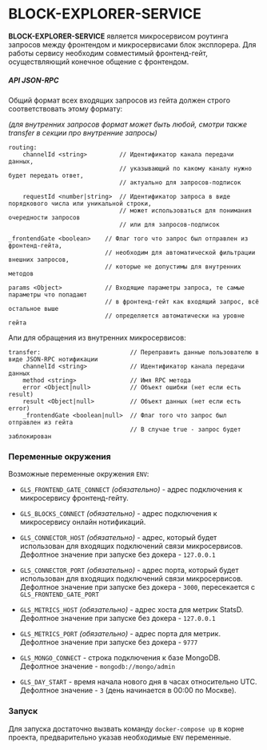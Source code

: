 # BLOCK-EXPLORER-SERVICE

**BLOCK-EXPLORER-SERVICE** является микросервисом роутинга запросов между фронтендом и микросервисами
блок эксплорера.
Для работы сервису необходим совместимый фронтенд-гейт, осуществляющий конечное общение с фронтендом.

##### API JSON-RPC

Общий формат всех входящих запросов из гейта должен строго соответствовать этому формату:

_(для внутренних запросов формат может быть любой, смотри также transfer в секции про внутренние запросы)_

```
routing:
    channelId <string>         // Идентификатор канала передачи данных,
                               // указывающий по какому каналу нужно будет передать ответ,
                               // актуально для запросов-подписок

    requestId <number|string>  // Идентификатор запроса в виде порядкового числа или уникальной строки,
                               // может использоваться для понимания очередности запросов
                               // или для запросов-подписок

_frontendGate <boolean>    // Флаг того что запрос был отправлен из фронтенд-гейта,
                           // необходим для автоматической фильтрации внешних запросов,
                           // которые не допустимы для внутренних методов

params <Object>            // Входящие параметры запроса, те самые параметры что попадают
                           // в фронтенд-гейт как входящий запрос, всё остальное выше
                           // определяется автоматически на уровне гейта
```

Апи для обращения из внутренних микросервисов:

```
transfer:                         // Переправить данные пользователю в виде JSON-RPC нотификации
    channelId <string>            // Идентификатор канала передачи данных
    method <string>               // Имя RPC метода
    error <Object|null>           // Объект ошибки (нет если есть result)
    result <Object|null>          // Объект данных (нет если есть error)
    _frontendGate <boolean|null>  // Флаг того что запрос был отправлен из гейта
                                  // В случае true - запрос будет заблокирован
```

### Переменные окружения

Возможные переменные окружения `ENV`:

-   `GLS_FRONTEND_GATE_CONNECT` _(обязательно)_ - адрес подключения к микросервису фронтенд-гейту.

-   `GLS_BLOCKS_CONNECT` _(обязательно)_ - адрес подключения к микросервису онлайн нотификаций.

-   `GLS_CONNECTOR_HOST` _(обязательно)_ - адрес, который будет использован для входящих подключений связи микросервисов.  
    Дефолтное значение при запуске без докера - `127.0.0.1`

-   `GLS_CONNECTOR_PORT` _(обязательно)_ - адрес порта, который будет использован для входящих подключений связи микросервисов.  
    Дефолтное значение при запуске без докера - `3000`, пересекается с `GLS_FRONTEND_GATE_PORT`

-   `GLS_METRICS_HOST` _(обязательно)_ - адрес хоста для метрик StatsD.  
    Дефолтное значение при запуске без докера - `127.0.0.1`

-   `GLS_METRICS_PORT` _(обязательно)_ - адрес порта для метрик.  
    Дефолтное значение при запуске без докера - `9777`

-   `GLS_MONGO_CONNECT` - строка подключения к базе MongoDB.  
    Дефолтное значение - `mongodb://mongo/admin`

-   `GLS_DAY_START` - время начала нового дня в часах относительно UTC.
    Дефолтное значение - `3` (день начинается в 00:00 по Москве).

### Запуск

Для запуска достаточно вызвать команду `docker-compose up` в корне проекта,
предварительно указав необходимые `ENV` переменные.
